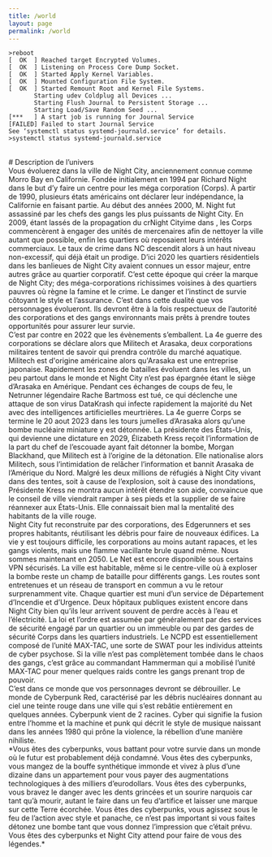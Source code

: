 ```yaml
---
title: /world
layout: page
permalink: /world
---
```

```
>reboot
[  OK  ] Reached target Encrypted Volumes.
[  OK  ] Listening on Process Core Dump Socket.
[  OK  ] Started Apply Kernel Variables.
[  OK  ] Mounted Configuration File System.
[  OK  ] Started Remount Root and Kernel File Systems.
	   Starting udev Coldplug all Devices ...
	   Starting Flush Journal to Persistent Storage ...
	   Starting Load/Save Random Seed ...
[***   ] A start job is running for Journal Service
[FAILED] Failed to start Journal Service
See ‘systemctl status systemd-journald.service’ for details.
>systemctl status systemd-journald.service
```
<br />
# Description de l’univers
<br />
Vous évoluerez dans la ville de Night City, anciennement connue comme Morro Bay en Californie. Fondée initialement en 1994 par Richard Night dans le but d’y faire un centre pour les méga corporation (Corps). À partir de 1990, plusieurs états américains ont déclarer leur indépendance, la Californie en faisant partie. Au début des années 2000, M. Night fut assassiné par les chefs des gangs les plus puissants de Night City. En 2009, étant lassés de la propagation du crNight Cityime dans , les Corps commencèrent à engager des unités de mercenaires afin de nettoyer la ville autant que possible, enfin les quartiers où reposaient leurs intérêts commerciaux. Le taux de crime dans NC descendit alors à un haut niveau non-excessif, qui déjà était un prodige. D’ici 2020 les quartiers résidentiels dans les banlieues de Night City avaient connues un essor majeur, entre autres grâce au quartier corporatif. C’est cette époque qui créer la marque de Night City; des méga-corporations richissimes voisines à des quartiers pauvres où règne la famine et le crime. Le danger et l’instinct de survie côtoyant le style et l’assurance. C’est dans cette dualité que vos personnages évolueront. Ils devront être à la fois respectueux de l’autorité des corporations et des gangs environnants mais prêts à prendre toutes opportunités pour assurer leur survie.
<br />
C’est par contre en 2022 que les évènements s’emballent. La 4e guerre des corporations se déclare alors que Militech et Arasaka, deux corporations militaires tentent de savoir qui prendra contrôle du marché aquatique. Militech est d'origine américaine alors qu'Arasaka est une entreprise japonaise. Rapidement les zones de batailles évoluent dans les villes, un peu partout dans le monde et Night City n’est pas épargnée étant le siège d’Arasaka en Amérique. Pendant ces échanges de coups de feu, le Netrunner légendaire Rache Bartmoss est tué, ce qui déclenche une attaque de son virus DataKrash qui infecte rapidement la majorité du Net avec des intelligences artificielles meurtrières. La 4e guerre Corps se termine le 20 aout 2023 dans les tours jumelles d’Arasaka alors qu’une bombe nucléaire miniature y est détonnée. La présidente des États-Unis, qui devienne une dictature en 2029, Élizabeth Kress reçoit l’information de la part du chef de l’escouade ayant fait détonner la bombe, Morgan Blackhand, que Militech est à l’origine de la détonation. Elle nationalise alors Militech, sous l’intimidation de relâcher l’information et bannit Arasaka de l’Amérique du Nord. Malgré les deux millions de réfugiés à Night City vivant dans des tentes, soit à cause de l’explosion, soit à cause des inondations, Présidente Kress ne montra aucun intérêt étendre son aide, convaincue que le conseil de ville viendrait ramper à ses pieds et la supplier de se faire réannexer aux États-Unis. Elle connaissait bien mal la mentalité des habitants de la ville rouge.
<br />
Night City fut reconstruite par des corporations, des Edgerunners et ses propres habitants, réutilisant les débris pour faire de nouveaux édifices. La vie y est toujours difficile, les corporations au moins autant rapaces, et les gangs violents, mais une flamme vacillante brule quand même. Nous sommes maintenant en 2050. Le Net est encore disponible sous certains VPN sécurisés. La ville est habitable, même si le centre-ville où à exploser la bombe reste un champ de bataille pour différents gangs. Les routes sont entretenues et un réseau de transport en commun a vu le retour surprenamment vite. Chaque quartier est muni d’un service de Département d’Incendie et d’Urgence. Deux hôpitaux publiques existent encore dans Night City bien qu’ils leur arrivent souvent de perdre accès à l’eau et l’électricité. La loi et l’ordre est assumée par généralement par des services de sécurité engagé par un quartier ou un immeuble ou par des gardes de sécurité Corps dans les quartiers industriels. Le NCPD est essentiellement composé de l’unité MAX-TAC, une sorte de SWAT pour les individus atteints de cyber psychose. Si la ville n’est pas complètement tombée dans le chaos des gangs, c’est grâce au commandant Hammerman qui a mobilisé l’unité MAX-TAC pour mener quelques raids contre les gangs prenant trop de pouvoir.
<br />
C’est dans ce monde que vos personnages devront se débrouiller. Le monde de Cyberpunk Red, caractérisé par les débris nucléaires donnant au ciel une teinte rouge dans une ville qui s’est rebâtie entièrement en quelques années. Cyberpunk vient de 2 racines. Cyber qui signifie la fusion entre l’homme et la machine et punk qui décrit le style de musique naissant dans les années 1980 qui prône la violence, la rébellion d’une manière nihiliste.
<br />
*Vous êtes des cyberpunks, vous battant pour votre survie dans un monde où le futur est probablement déjà condamné. 
Vous êtes des cyberpunks, vous mangez de la bouffe synthétique immonde et vivez à plus d’une dizaine dans un appartement pour vous payer des augmentations technologiques à des milliers d’eurodollars.
Vous êtes des cyberpunks, vous bravez le danger avec les dents grincées et un sourire narquois car tant qu’à mourir, autant le faire dans un feu d’artifice et laisser une marque sur cette Terre écorchée.
Vous êtes des cyberpunks, vous agissez sous le feu de l’action avec style et panache, ce n’est pas important si vous faites détonez une bombe tant que vous donnez l’impression que c’était prévu.
Vous êtes des cyberpunks et Night City attend pour faire de vous des légendes.*
